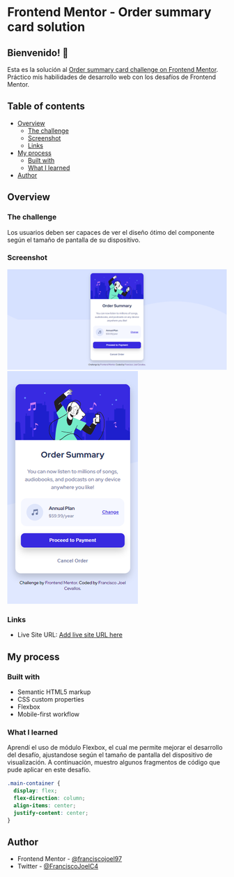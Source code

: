 # Frontend Mentor - Order summary card solution

## Bienvenido! 👋

Esta es la solución al [Order summary card challenge on Frontend Mentor](https://www.frontendmentor.io/challenges/order-summary-component-QlPmajDUj). Práctico mis habilidades de desarrollo web con los desafíos de Frontend Mentor.

## Table of contents

- [Overview](#overview)
  - [The challenge](#the-challenge)
  - [Screenshot](#screenshot)
  - [Links](#links)
- [My process](#my-process)
  - [Built with](#built-with)
  - [What I learned](#what-i-learned)
- [Author](#author)



## Overview

### The challenge

Los usuarios deben ser capaces de ver el diseño ótimo del componente según el tamaño de pantalla de su dispositivo.

### Screenshot

![Desktop Design](./design/desktop-design.png)
![Mobile Desing](./design/mobile-design.png)

### Links

- Live Site URL: [Add live site URL here](https://your-live-site-url.com)

## My process

### Built with

- Semantic HTML5 markup
- CSS custom properties
- Flexbox
- Mobile-first workflow


### What I learned

Aprendí el uso de módulo Flexbox, el cual me permite mejorar el desarrollo del desafío, ajustandose según el tamaño de pantalla del dispositivo de visualización.
A continuación, muestro algunos fragmentos de código que pude aplicar en este desafío.


```css
.main-container {
  display: flex;
  flex-direction: column;
  align-items: center;
  justify-content: center;
}
```

## Author

- Frontend Mentor - [@franciscojoel97](https://www.frontendmentor.io/profile/franciscojoel97)
- Twitter - [@FranciscoJoelC4](https://twitter.com/FranciscoJoelC4)

